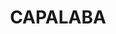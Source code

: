 ---
lastmod: '2025-04-06T06:05:21+00:00'
latitude: -27.568178
layout: suburb
longitude: 153.207096
postcode: '4157'
state: QLD
title: CAPALABA
url: /qld/capalaba/
---